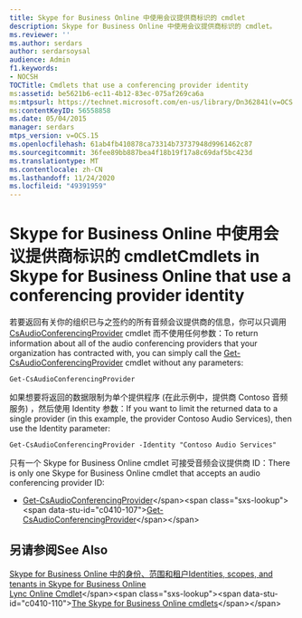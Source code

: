 ```yaml
---
title: Skype for Business Online 中使用会议提供商标识的 cmdlet
description: Skype for Business Online 中使用会议提供商标识的 cmdlet。
ms.reviewer: ''
ms.author: serdars
author: serdarsoysal
audience: Admin
f1.keywords:
- NOCSH
TOCTitle: Cmdlets that use a conferencing provider identity
ms:assetid: be5621b6-ec11-4b12-83ec-075af269ca6a
ms:mtpsurl: https://technet.microsoft.com/en-us/library/Dn362841(v=OCS.15)
ms:contentKeyID: 56558858
ms.date: 05/04/2015
manager: serdars
mtps_version: v=OCS.15
ms.openlocfilehash: 61ab4fb410878ca73314b73737948d9961462c87
ms.sourcegitcommit: 36fee89bb887bea4f18b19f17a8c69daf5bc423d
ms.translationtype: MT
ms.contentlocale: zh-CN
ms.lasthandoff: 11/24/2020
ms.locfileid: "49391959"
---
```

# <a name="cmdlets-in-skype-for-business-online-that-use-a-conferencing-provider-identity"></a><span data-ttu-id="c0410-103">Skype for Business Online 中使用会议提供商标识的 cmdlet</span><span class="sxs-lookup"><span data-stu-id="c0410-103">Cmdlets in Skype for Business Online that use a conferencing provider identity</span></span>

 


<span data-ttu-id="c0410-104">若要返回有关你的组织已与之签约的所有音频会议提供商的信息，你可以只调用 [CsAudioConferencingProvider](https://technet.microsoft.com/library/jj994030\(v=ocs.15\)) cmdlet 而不使用任何参数：</span><span class="sxs-lookup"><span data-stu-id="c0410-104">To return information about all of the audio conferencing providers that your organization has contracted with, you can simply call the [Get-CsAudioConferencingProvider](https://technet.microsoft.com/library/jj994030\(v=ocs.15\)) cmdlet without any parameters:</span></span>

    Get-CsAudioConferencingProvider

<span data-ttu-id="c0410-105">如果想要将返回的数据限制为单个提供程序 (在此示例中，提供商 Contoso 音频服务) ，然后使用 Identity 参数：</span><span class="sxs-lookup"><span data-stu-id="c0410-105">If you want to limit the returned data to a single provider (in this example, the provider Contoso Audio Services), then use the Identity parameter:</span></span>

    Get-CsAudioConferencingProvider -Identity "Contoso Audio Services"

<span data-ttu-id="c0410-106">只有一个 Skype for Business Online cmdlet 可接受音频会议提供商 ID：</span><span class="sxs-lookup"><span data-stu-id="c0410-106">There is only one Skype for Business Online cmdlet that accepts an audio conferencing provider ID:</span></span>

  - <span data-ttu-id="c0410-107">[Get-CsAudioConferencingProvider](https://technet.microsoft.com/library/jj994030\(v=ocs.15\))</span><span class="sxs-lookup"><span data-stu-id="c0410-107">[Get-CsAudioConferencingProvider](https://technet.microsoft.com/library/jj994030\(v=ocs.15\))</span></span>

## <a name="see-also"></a><span data-ttu-id="c0410-108">另请参阅</span><span class="sxs-lookup"><span data-stu-id="c0410-108">See Also</span></span>


[<span data-ttu-id="c0410-109">Skype for Business Online 中的身份、范围和租户</span><span class="sxs-lookup"><span data-stu-id="c0410-109">Identities, scopes, and tenants in Skype for Business Online</span></span>](identities-scopes-and-tenants-in-skype-for-business-online.md)  
<span data-ttu-id="c0410-110">[Lync Online Cmdlet](https://technet.microsoft.com/library/dn362817\(v=ocs.15\))</span><span class="sxs-lookup"><span data-stu-id="c0410-110">[The Skype for Business Online cmdlets](https://technet.microsoft.com/library/dn362817\(v=ocs.15\))</span></span>

